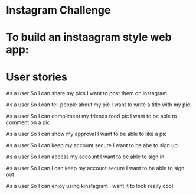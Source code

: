 Instagram Challenge
===================

# To build an instaagram style web app:

# User stories
As a user
So I can share my pics
I want to post them on instagram

As a user
So I can tell people about my pic
I want to write a title with my pic

As a user
So I can compliment my friends food pic
I want to be able to comment on a pic

As a user
So I can show my approval
I want to be able to like a pic

As a user
So I can keep my account secure
I want to be abe to sign up

As a user
So I can access my account
I want to be able to sign in

As a user
So I can I can keep my account secure
I want to be able to sign out

As a user
So I can enjoy using kinstagram
I want it to look really cool

